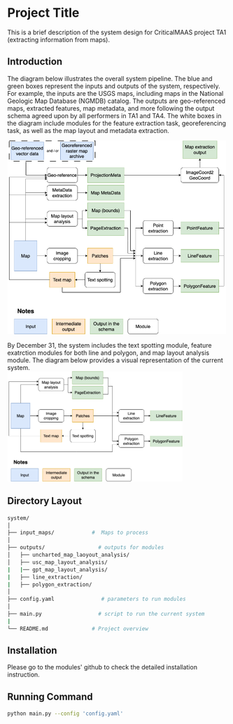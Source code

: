 # Project Title

This is a brief description of the system design for CriticalMAAS project TA1 (extracting information from maps).

## Introduction
The diagram below illustrates the overall system pipeline. The blue and green boxes represent the inputs and outputs of the system, respectively. For example, the inputs are the USGS maps, including maps in the National Geologic Map Database (NGMDB) catalog. The outputs are geo-referenced maps, extracted features, map metadata, and more following the output schema agreed upon by all performers in TA1 and TA4. The white boxes in the diagram include modules for the feature extraction task, georeferencing task, as well as the map layout and metadata extraction. 

<img src="figures/simplified_system_diagram_after_hackthon.png" alt="Figure 1: System Diagram." width="500"/>

By December 31, the system includes the text spotting module, feature exatrction modules for both line and polygon, and map layout analysis module. The diagram below provides a visual representation of the current system.  
<img src="figures/sample_simplified_system_diagram_after_hackthon_v4.png" alt="Figure 1: System Diagram." width="400"/>

## Directory Layout
```bash
system/
│
├── input_maps/            #  Maps to process
│  
├── outputs/                 # outputs for modules
│   ├── uncharted_map_laoyout_analysis/
│   ├── usc_map_layout_analysis/
|   |── gpt_map_layout_analysis/
|   ├── line_extraction/
|   ├── polygon_extraction/
│
├── config.yaml               # parameters to run modules
│ 
├── main.py                  # script to run the current system
|
└── README.md              # Project overview
```
## Installation
Please go to the modules' github to check the detailed installation instruction.

## Running Command
```bash
python main.py --config 'config.yaml'


